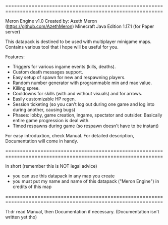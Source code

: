 ============================================================================================================

Meron Engine v1.0
Created by: Azeth Meron (https://github.com/AzethMeron)
Minecraft Java Edition 1.17.1 (for Paper server)

This datapack is destined to be used with multiplayer minigame maps. 
Contains various tool that i hope will be useful for you.

Features:
- Triggers for various ingame events (kills, deaths).
- Custom death messages support.
- Easy setup of spawn for new and respawning players.
- Random number generator with programmable min and max value.
- Killing spree.
- Cooldowns for skills (with and without visuals) and for arrows.
- Easily customizable HP regen.
- Session ticketing (so you can't log out during one game and log into during another, causing bugs)
- Phases: lobby, game creation, ingame, spectator and outsider. Basically entire game progression is deal with.
- Timed respawns during game (so respawn doesn't have to be instant)

For easy introduxtion, check Manual. 
For detailed description, Documentation will come in handy. 

============================================================================================================

In short (remember this is NOT legal advice)
- you can use this datapack in any map you create
- you must put my name and name of this datapack ("Meron Engine") in credits of this map

============================================================================================================

Tl:dr read Manual, then Documentation if necessary.
(Documentation isn't written yet tho)